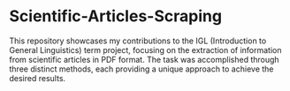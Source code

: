 # Scientific-Articles-Scraping
This repository showcases my contributions to the IGL (Introduction to General Linguistics) term project, focusing on the extraction of information from scientific articles in PDF format. The task was accomplished through three distinct methods, each providing a unique approach to achieve the desired results.
